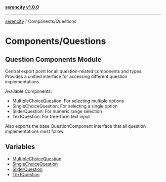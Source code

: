 [**serencity v1.0.0**](../../README.md)

***

[serencity](../../modules.md) / Components/Questions

# Components/Questions

Question Components Module
------------------------
Central export point for all question-related components and types.
Provides a unified interface for accessing different question implementations.

Available Components:
- MultipleChoiceQuestion: For selecting multiple options
- SingleChoiceQuestion: For selecting a single option
- SliderQuestion: For numeric range selection
- TextQuestion: For free-form text input

Also exports the base QuestionComponent interface that all
question implementations must follow.

## Variables

- [MultipleChoiceQuestion](variables/MultipleChoiceQuestion.md)
- [SingleChoiceQuestion](variables/SingleChoiceQuestion.md)
- [SliderQuestion](variables/SliderQuestion.md)
- [TextQuestion](variables/TextQuestion.md)
